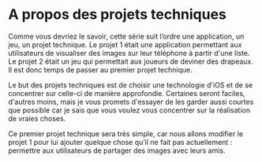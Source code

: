 # A propos des projets techniques

Comme vous devriez le savoir, cette série suit l’ordre une application, un jeu, un projet technique. Le projet 1 était une application permettant aux utilisateurs de visualiser des images sur leur téléphone à partir d'une liste. Le projet 2 était un jeu qui permettait aux joueurs de deviner des drapeaux. Il est donc temps de passer au premier projet technique.

Le but des projets techniques est de choisir une technologie d'iOS et de se concentrer sur celle-ci de manière approfondie. Certaines seront faciles, d'autres moins, mais je vous promets d'essayer de les garder aussi courtes que possible car je sais que vous voulez vous concentrer sur la réalisation de vraies choses.

Ce premier projet technique sera très simple, car nous allons modifier le projet 1 pour lui ajouter quelque chose qu’il ne fait pas actuellement : permettre aux utilisateurs de partager des images avec leurs amis.
